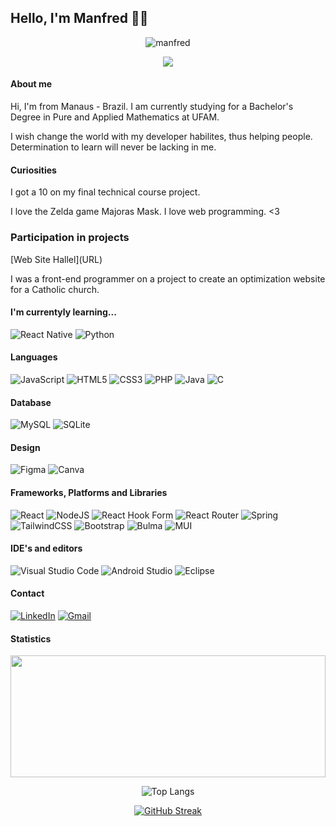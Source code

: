 ## Hello, I'm Manfred 🐱‍💻

<div align='center'>

<img src="https://komarev.com/ghpvc/?username=manfred-pc&label=Vizualizações%20no%20perfil&color=0e75b6&style=flat" alt="manfred" />  
</div>

<p align="center"><img align="center" src="https://profile-counter.glitch.me/{Manfred-pc}/count.svg" /></p> 

#### About me

<p>Hi, I'm from Manaus - Brazil. I am currently studying for a Bachelor's Degree in Pure and Applied Mathematics at UFAM.</p>

<p>I wish change the world with my developer habilites, thus helping people.  Determination to learn will never be lacking in me.</p>


#### Curiosities

<p>I got a 10 on my final technical course project. </p>
<p>I love the Zelda game Majoras Mask.
I love web programming. <3</p>

### Participation in projects 

<p>[Web Site Hallel](URL) </p>

<p>I was a front-end programmer on a project to create an optimization website for a Catholic church. </p>

#### I'm currentyly learning...

![React Native](https://img.shields.io/badge/react_native-%2320232a.svg?style=for-the-badge&logo=react&logoColor=%2361DAFB)
![Python](https://img.shields.io/badge/python-3670A0?style=for-the-badge&logo=python&logoColor=ffdd54)

#### Languages

![JavaScript](https://img.shields.io/badge/javascript-%23323330.svg?style=for-the-badge&logo=javascript&logoColor=%23F7DF1E)
![HTML5](https://img.shields.io/badge/html5-%23E34F26.svg?style=for-the-badge&logo=html5&logoColor=white)
![CSS3](https://img.shields.io/badge/css3-%231572B6.svg?style=for-the-badge&logo=css3&logoColor=white)
![PHP](https://img.shields.io/badge/php-%23777BB4.svg?style=for-the-badge&logo=php&logoColor=white)
![Java](https://img.shields.io/badge/Java-ED8B00?style=for-the-badge&logo=java&logoColor=white)
![C](https://img.shields.io/badge/c-%2300599C.svg?style=for-the-badge&logo=c&logoColor=white)

#### Database

![MySQL](https://img.shields.io/badge/mysql-%2300f.svg?style=for-the-badge&logo=mysql&logoColor=white)
![SQLite](https://img.shields.io/badge/sqlite-%2307405e.svg?style=for-the-badge&logo=sqlite&logoColor=white)

#### Design

![Figma](https://img.shields.io/badge/figma-%23F24E1E.svg?style=for-the-badge&logo=figma&logoColor=white)
![Canva](https://img.shields.io/badge/Canva-%2300C4CC.svg?style=for-the-badge&logo=Canva&logoColor=white)

#### Frameworks, Platforms and Libraries

![React](https://img.shields.io/badge/react-%2320232a.svg?style=for-the-badge&logo=react&logoColor=%2361DAFB)
![NodeJS](https://img.shields.io/badge/node.js-6DA55F?style=for-the-badge&logo=node.js&logoColor=white)
![React Hook Form](https://img.shields.io/badge/React%20Hook%20Form-%23EC5990.svg?style=for-the-badge&logo=reacthookform&logoColor=white)
![React Router](https://img.shields.io/badge/React_Router-CA4245?style=for-the-badge&logo=react-router&logoColor=white)
![Spring](https://img.shields.io/badge/spring-%236DB33F.svg?style=for-the-badge&logo=spring&logoColor=white)
![TailwindCSS](https://img.shields.io/badge/tailwindcss-%2338B2AC.svg?style=for-the-badge&logo=tailwind-css&logoColor=white)
![Bootstrap](https://img.shields.io/badge/bootstrap-%238511FA.svg?style=for-the-badge&logo=bootstrap&logoColor=white)
![Bulma](https://img.shields.io/badge/bulma-00D0B1?style=for-the-badge&logo=bulma&logoColor=white)
![MUI](https://img.shields.io/badge/MUI-%230081CB.svg?style=for-the-badge&logo=mui&logoColor=white)

#### IDE's and editors
![Visual Studio Code](https://img.shields.io/badge/Visual%20Studio%20Code-0078d7.svg?style=for-the-badge&logo=visual-studio-code&logoColor=white)
![Android Studio](https://img.shields.io/badge/Android%20Studio-3DDC84.svg?style=for-the-badge&logo=android-studio&logoColor=white)
![Eclipse](https://img.shields.io/badge/Eclipse-FE7A16.svg?style=for-the-badge&logo=Eclipse&logoColor=white)

#### Contact
<a href ="https://www.linkedin.com/in/manfred-lima-veiga-33a123261?utm_source=share&utm_campaign=share_via&utm_content=profile&utm_medium=android_app">![LinkedIn](https://img.shields.io/badge/linkedin-%230077B5.svg?style=for-the-badge&logo=linkedin&logoColor=white)</a>
<a href ="mailto:alunomanfredveiga@gmail.com">
![Gmail](https://img.shields.io/badge/Gmail-D14836?style=for-the-badge&logo=gmail&logoColor=white)</a>

#### Statistics

<div align="center">

<img width='100%' height='195px'  src= "https://github-readme-stats.vercel.app/api?username=manfred-pc&theme=catppuccin_latte">

![Top Langs](https://github-readme-stats.vercel.app/api/top-langs/?username=manfred-pc&layout=donut&size_weight=0.5&count_weight=0.5&theme=catppuccin_latte)

[![GitHub Streak](https://streak-stats.demolab.com?user=Manfred-pc&theme=catppuccin-latte)](https://git.io/streak-stats)

</div>
<!--
**Manfred-pc/Manfred-pc** is a ✨ _special_ ✨ repository because its `README.md` (this file) appears on your GitHub profile.



